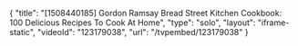 {
    "title": "[1508440185] Gordon Ramsay Bread Street Kitchen Cookbook: 100 Delicious Recipes To Cook At Home",
    "type": "solo",
    "layout": "iframe-static",
    "videoId": "123179038",
    "url": "\/tvpembed\/123179038"
}